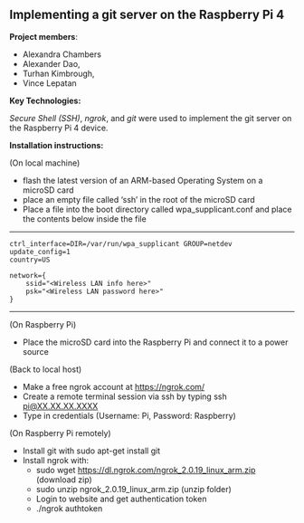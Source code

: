 ## Implementing a git server on the Raspberry Pi 4 ##

**Project members**:

- Alexandra Chambers 
- Alexander Dao,
- Turhan Kimbrough,
- Vince Lepatan

**Key Technologies:**

*Secure Shell (SSH)*, *ngrok*, and *git* were used to implement the git
server on the Raspberry Pi 4 device.

**Installation instructions:**

(On local machine)

- flash the latest version of an ARM-based Operating System on a microSD card
- place an empty file called ‘ssh’ in the root of the microSD card
- Place a file into the boot directory called wpa_supplicant.conf and place the contents below inside the file

---
	ctrl_interface=DIR=/var/run/wpa_supplicant GROUP=netdev
	update_config=1
	country=US

	network={
 	    ssid="<Wireless LAN info here>"
 	    psk="<Wireless LAN password here>"
	}
---

(On Raspberry Pi)

- Place the microSD card into the Raspberry Pi and connect it to a power source


(Back to local host)

- Make a free ngrok account at https://ngrok.com/
- Create a remote terminal session via ssh by typing ssh pi@XX.XX.XX.XXXX
- Type in credentials (Username: Pi, Password: Raspberry)

(On Raspberry Pi remotely)

- Install git with sudo apt-get install git
- Install ngrok with:
	- sudo wget https://dl.ngrok.com/ngrok_2.0.19_linux_arm.zip (download zip)
	- sudo unzip ngrok_2.0.19_linux_arm.zip (unzip folder)
	- Login to website and get authentication token
	- ./ngrok authtoken <authentication token>

